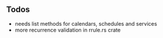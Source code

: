 
## Todos

- needs list methods for calendars, schedules and services
- more recurrence validation in rrule.rs crate
